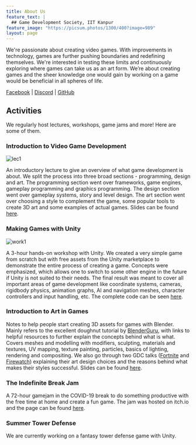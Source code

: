 ```yaml
---
title: About Us
feature_text: |
  ## Game Development Society, IIT Kanpur
feature_image: "https://picsum.photos/1300/400?image=989"
layout: page
---
```


We're passionate about creating video games. With improvements in technology, games are further pushing boundaries and redefining themselves. We're interested in testing these limits and continuously exploring where games can take us as an art form. We’re about creating games and the sheer knowledge one would gain by working on a game would be beneficial in all spheres of life.

[Facebook](https://www.facebook.com/gamedev.iitk/) \| [Discord](https://discord.gg/pThvGHs) \| [GitHub](https://github.com/gamedev-iitk/)


## Activities

We regularly host lectures, workshops, game jams and more! Here are some of them.

### Introduction to Video Game Development

![lec1](/assets/lec1.jpg)

An introductory lecture to give an overview of what game development is about. We split the process into three broad sections - programming, design and art. The programming section went over frameworks, game engines, gameplay programming and graphics programming. The design section went over gameplay systems, story and level design. The art section went over choosing a style to complement the game, some popular tools to create 3D art and some examples of actual games. Slides can be found [here](https://docs.google.com/presentation/d/1KRyublzorT5SvWph-tumIEEnLkqCrWzOOCH7cuQMYVw/edit?usp=sharing).

### Making Games with Unity

![work1](/assets/work1.jpg)

A 3-hour hands-on workshop with Unity. We created a very simple game from scratch but with free assets from the Unity marketplace to demonstrate the entire process of creating a game. Concepts were emphasized, which allows one to switch to some other engine in the future if Unity is not suited to their needs. The final result was meant to cover all important areas of game development like coordinate systems, cameras, rigidbody physics, animation graphs, AI and navigation meshes, character controllers and input handling, etc. The complete code can be seen [here](https://github.com/gamedev-iitk/low-poly-dodgeball).

### Introduction to Art in Games

Notes to help people start creating 3D assets for games with Blender. Mainly refers to the excellent doughnut tutorial by [BlenderGuru](https://www.youtube.com/playlist?list=PLxLGgWrla12dEW5mjO09kR2_TzPqDTXdw), with links to helpful resources to further explain the concepts behind what is what. Covers meshes and modelling with modifiers, sculpting, materials and textures, UV mapping, texture painting, particles, basics of lighting, rendering and compositing. We also go through two GDC talks ([Fortnite](https://www.youtube.com/watch?v=498KToofNf8) and [Firewatch](https://www.youtube.com/watch?v=SdxQ3HlhTE8)) explaining their art design choices and the reasons behind what makes their styles successful. Slides can be found [here](https://docs.google.com/presentation/d/1ssNHy0QoTJPN7iKaRXsq1DeZal9rQTwYrj-TicSZj2c/edit?usp=sharing).

### The Indefinite Break Jam

A 72-hour gamejam in the COVID-19 break to do something productive with the free time at home and create a fun game. The jam was hosted on itch.io and the page can be found [here](https://itch.io/jam/iitk-game-jam).

### Summer Tower Defense

We are currently working on a fantasy tower defense game with Unity.